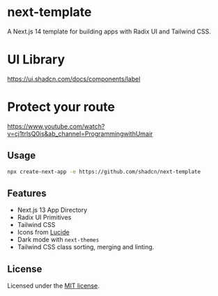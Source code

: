 # next-template

A Next.js 14 template for building apps with Radix UI and Tailwind CSS.

# UI Library

https://ui.shadcn.com/docs/components/label

# Protect your route

https://www.youtube.com/watch?v=cj1trlsQ0is&ab_channel=ProgrammingwithUmair

## Usage

```bash
npx create-next-app -e https://github.com/shadcn/next-template
```

## Features

- Next.js 13 App Directory
- Radix UI Primitives
- Tailwind CSS
- Icons from [Lucide](https://lucide.dev)
- Dark mode with `next-themes`
- Tailwind CSS class sorting, merging and linting.

## License

Licensed under the [MIT license](https://github.com/shadcn/ui/blob/main/LICENSE.md).
